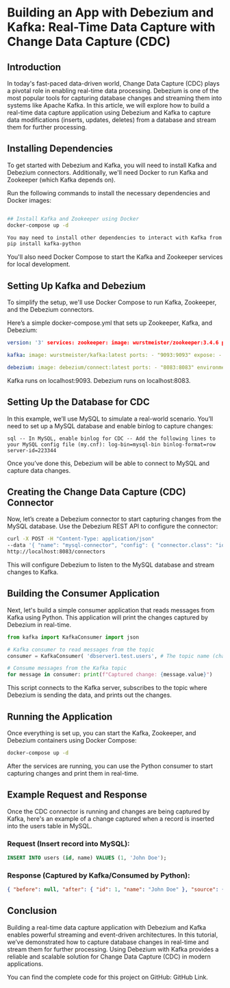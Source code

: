 # Building an App with Debezium and Kafka: Real-Time Data Capture with Change Data Capture (CDC)
## Introduction
In today's fast-paced data-driven world, Change Data Capture (CDC) plays a pivotal role in enabling real-time data processing. Debezium is one of the most popular tools for capturing database changes and streaming them into systems like Apache Kafka. In this article, we will explore how to build a real-time data capture application using Debezium and Kafka to capture data modifications (inserts, updates, deletes) from a database and stream them for further processing.

## Installing Dependencies
To get started with Debezium and Kafka, you will need to install Kafka and Debezium connectors. Additionally, we'll need Docker to run Kafka and Zookeeper (which Kafka depends on).

Run the following commands to install the necessary dependencies and Docker images:

```bash

## Install Kafka and Zookeeper using Docker
docker-compose up -d

You may need to install other dependencies to interact with Kafka from your application
pip install kafka-python

```

You'll also need Docker Compose to start the Kafka and Zookeeper services for local development.

## Setting Up Kafka and Debezium
To simplify the setup, we'll use Docker Compose to run Kafka, Zookeeper, and the Debezium connectors.

Here’s a simple docker-compose.yml that sets up Zookeeper, Kafka, and Debezium:

```yaml
version: '3' services: zookeeper: image: wurstmeister/zookeeper:3.4.6 ports: - "2181:2181" environment: ZOOKEEPER_CLIENT_PORT: 2181 ZOOKEEPER_TICK_TIME: 2000

kafka: image: wurstmeister/kafka:latest ports: - "9093:9093" expose: - "9093" environment: KAFKA_LISTENER_SECURITY_PROTOCOL: PLAINTEXT KAFKA_LISTENER_NAME_INTERNAL: INSIDE KAFKA_ADVERTISED_LISTENERS: INSIDE://kafka:9093 KAFKA_LISTENER_PORT: 9093 KAFKA_ZOOKEEPER_CONNECT: zookeeper:2181

debezium: image: debezium/connect:latest ports: - "8083:8083" environment: - BOOTSTRAP_SERVERS=kafka:9093 - GROUP_ID=1 - CONFIG_STORAGE_TOPIC=dbz_configs - OFFSET_STORAGE_TOPIC=dbz_offsets - INTERNAL_KEY_CONVERTER=org.apache.kafka.connect.storage.StringConverter - INTERNAL_VALUE_CONVERTER=org.apache.kafka.connect.json.JsonConverter
```

Kafka runs on localhost:9093.
Debezium runs on localhost:8083.
## Setting Up the Database for CDC
In this example, we’ll use MySQL to simulate a real-world scenario. You’ll need to set up a MySQL database and enable binlog to capture changes:

```sql -- In MySQL, enable binlog for CDC -- Add the following lines to your MySQL config file (my.cnf): log-bin=mysql-bin binlog-format=row server-id=223344 ```

Once you’ve done this, Debezium will be able to connect to MySQL and capture data changes.

## Creating the Change Data Capture (CDC) Connector
Now, let’s create a Debezium connector to start capturing changes from the MySQL database. Use the Debezium REST API to configure the connector:

```bash
curl -X POST -H "Content-Type: application/json"
--data '{ "name": "mysql-connector", "config": { "connector.class": "io.debezium.connector.mysql.MySqlConnector", "tasks.max": "1", "database.hostname": "mysql", "database.port": "3306", "database.user": "debezium", "database.password": "dbz", "database.server.id": "184054", "database.server.name": "dbserver1", "database.whitelist": "test", "database.history.kafka.bootstrap.servers": "kafka:9093", "database.history.kafka.topic": "dbhistory.fullfillment" } }'
http://localhost:8083/connectors
```

This will configure Debezium to listen to the MySQL database and stream changes to Kafka.

## Building the Consumer Application
Next, let's build a simple consumer application that reads messages from Kafka using Python. This application will print the changes captured by Debezium in real-time.

```python
from kafka import KafkaConsumer import json

# Kafka consumer to read messages from the topic
consumer = KafkaConsumer( 'dbserver1.test.users', # The topic name (change it based on your MySQL table) bootstrap_servers=['localhost:9093'], group_id='debezium-group', value_deserializer=lambda x: json.loads(x.decode('utf-8')) )

# Consume messages from the Kafka topic
for message in consumer: print(f"Captured change: {message.value}")
```

This script connects to the Kafka server, subscribes to the topic where Debezium is sending the data, and prints out the changes.

## Running the Application
Once everything is set up, you can start the Kafka, Zookeeper, and Debezium containers using Docker Compose:

```bash
docker-compose up -d
```

After the services are running, you can use the Python consumer to start capturing changes and print them in real-time.

## Example Request and Response
Once the CDC connector is running and changes are being captured by Kafka, here's an example of a change captured when a record is inserted into the users table in MySQL.

### Request (Insert record into MySQL):
```sql
INSERT INTO users (id, name) VALUES (1, 'John Doe');
```

### Response (Captured by Kafka/Consumed by Python):
```json
{ "before": null, "after": { "id": 1, "name": "John Doe" }, "source": { "version": "1.4.0.Final", "connector": "mysql", "name": "dbserver1", "server_id": 184054, "ts_sec": 1604233475 } }
```

## Conclusion
Building a real-time data capture application with Debezium and Kafka enables powerful streaming and event-driven architectures. In this tutorial, we’ve demonstrated how to capture database changes in real-time and stream them for further processing. Using Debezium with Kafka provides a reliable and scalable solution for Change Data Capture (CDC) in modern applications.

You can find the complete code for this project on GitHub: GitHub Link.
